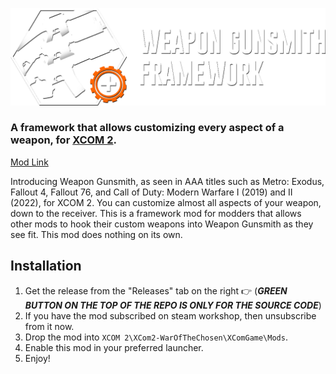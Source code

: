 ![Weapon Gunsmith Framework](Preview/logo_wide_orange.png?raw=true)
### A framework that allows customizing every aspect of a weapon, for [XCOM 2](https://store.steampowered.com/app/268500/XCOM_2/). 
[Mod Link](https://steamcommunity.com/sharedfiles/filedetails/?id=2955558771)

Introducing Weapon Gunsmith, as seen in AAA titles such as Metro: Exodus, Fallout 4, Fallout 76, and Call of Duty: Modern Warfare I (2019) and II (2022), for XCOM 2. You can customize almost all aspects of your weapon, down to the receiver. This is a framework mod for modders that allows other mods to hook their custom weapons into Weapon Gunsmith as they see fit. This mod does nothing on its own.

## Installation
1. Get the release from the "Releases" tab on the right 👉 (***GREEN BUTTON ON THE TOP OF THE REPO IS ONLY FOR THE SOURCE CODE***)
2. If you have the mod subscribed on steam workshop, then unsubscribe from it now.
3. Drop the mod into `XCOM 2\XCom2-WarOfTheChosen\XComGame\Mods`.
4. Enable this mod in your preferred launcher.
5. Enjoy!
